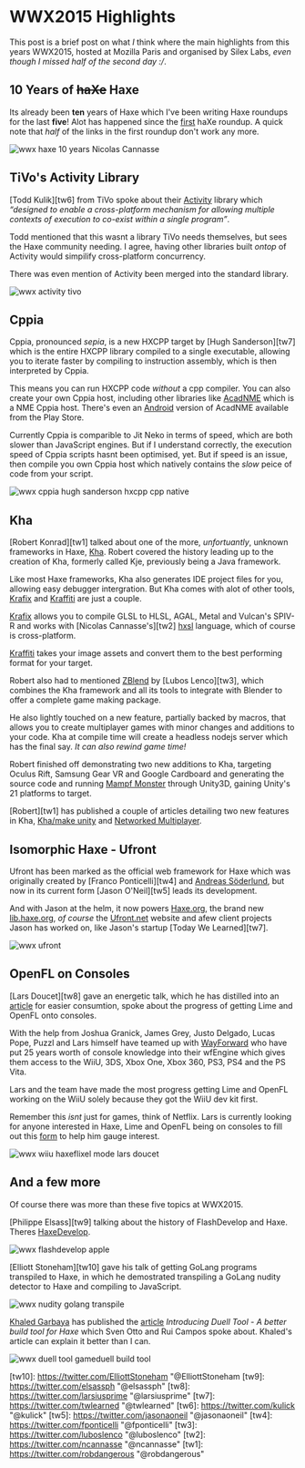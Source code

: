 [_template]: ../templates/roundup.html
[date]: / "2015-05-31 09:15:00"
[modified]: / "2015-06-06 09:15:00"
[published]: / "2015-06-06 09:15:00"
[“”]: a ""

# WWX2015 Highlights

This post is a brief post on what _I_ think where the main highlights from this
years WWX2015, hosted at Mozilla Paris and organised by Silex Labs, _even 
though I missed half of the second day :/_.

## 10 Years of ~~haXe~~ Haxe

Its already been **ten** years of Haxe which I've been writing Haxe roundups for
the last **five**! Alot has happened since the [first][l10] haXe roundup. A quick
note that _half_ of the links in the first roundup don't work any more.

![wwx haxe 10 years Nicolas Cannasse](/img/wwx/2015/10years.jpg "10 Years of Haxe")

## TiVo's Activity Library

[Todd Kulik][tw6] from TiVo spoke about their [Activity][l11] library which _“designed
to enable a cross-platform mechanism for allowing multiple contexts of execution 
to co-exist within a single program”_.

Todd mentioned that this wasnt a library TiVo needs themselves, but sees the Haxe
community needing. I agree, having other libraries built _ontop_ of Activity would
simpilify cross-platform concurrency.

There was even mention of Activity been merged into the standard library.

![wwx activity tivo](/img/wwx/2015/activity.jpg "TiVo's Activity HaxeLib")

## Cppia

Cppia, pronounced _sepia_, is a new HXCPP target by [Hugh Sanderson][tw7] which is
the entire HXCPP library compiled to a single executable, allowing you to iterate 
faster by compiling to instruction assembly, which is then interpreted by Cppia.

This means you can run HXCPP code _without_ a cpp compiler. You can also create your
own Cppia host, including other libraries like [AcadNME][l13] which is a NME Cppia
host. There's even an [Android][l14] version of AcadNME available from the Play Store.

Currently Cppia is comparible to Jit Neko in terms of speed, which are both slower
than JavaScript engines. But if I understand correctly, the execution speed of 
Cppia scripts hasnt been optimised, yet. But if speed is an issue, then compile
you own Cppia host which natively contains the _slow_ peice of code from your
script.

![wwx cppia hugh sanderson hxcpp cpp native](/img/wwx/2015/hugh.jpg "Hugh launching Acadnme on Android")

## Kha

[Robert Konrad][tw1] talked about one of the more, _unfortuantly_, unknown frameworks in Haxe,
[Kha][l1]. Robert covered the history leading up to the creation of Kha, formerly
called Kje, previously being a Java framework.

Like most Haxe frameworks, Kha also generates IDE project files for you, allowing
easy debugger intergration. But Kha comes with alot of other tools, [Krafix][l2] 
and [Kraffiti][l4] are just a couple.

[Krafix][l2] allows you to compile GLSL to HLSL, AGAL, Metal and Vulcan's SPIV-R 
and works with [Nicolas Cannasse's][tw2] [hxsl][l3] language, which of course is
cross-platform.

[Kraffiti][l4] takes your image assets and convert them to the best performing
format for your target.

Robert also had to mentioned [ZBlend][l5] by [Lubos Lenco][tw3], which combines
the Kha framework and all its tools to integrate with Blender to offer a
complete game making package.

He also lightly touched on a new feature, partially backed by macros, that allows
you to create multiplayer games with minor changes and additions to your code. Kha
at compile time will create a headless nodejs server which has the final say. _It can
also rewind game time!_

Robert finished off demonstrating two new additions to Kha, targeting Oculus Rift,
Samsung Gear VR and Google Cardboard and generating the source code and 
running [Mampf Monster][l6] through Unity3D, gaining Unity's 21 platforms
to target.

[Robert][tw1] has published a couple of articles detailing two new features in Kha,
[Kha/make unity][l20] and [Networked Multiplayer][l21].

## Isomorphic Haxe - Ufront

Ufront has been marked as the official web framework for Haxe which was originally
created by [Franco Ponticelli][tw4] and [Andreas Söderlund][g+1], but now in its
current form [Jason O'Neil][tw5] leads its development.

And with Jason at the helm, it now powers [Haxe.org][l7], the brand new [lib.haxe.org][l8],
_of course_ the [Ufront.net][l9] website and afew client projects Jason has worked on, like
Jason's startup [Today We Learned][tw7].

![wwx ufront](/img/wwx/2015/ufront.jpg "Ufront Reborn!")

## OpenFL on Consoles

[Lars Doucet][tw8] gave an energetic talk, which he has distilled into an [article][l15]
for easier consumtion, spoke about the progress of getting Lime and OpenFL onto consoles.

With the help from Joshua Granick, James Grey, Justo Delgado, Lucas Pope, Puzzl and Lars
himself have teamed up with [WayForward][l16] who have put 25 years worth of console 
knowledge into their wfEngine which gives them access to the WiiU, 3DS, Xbox One, Xbox
360, PS3, PS4 and the PS Vita.

Lars and the team have made the most progress getting Lime and OpenFL working on the WiiU
solely because they got the WiiU dev kit first.

Remember this _isnt_ just for games, think of Netflix. Lars is currently looking for anyone
interested in Haxe, Lime and OpenFL being on consoles to fill out this [form][l17] to help
him gauge interest.

![wwx wiiu haxeflixel mode lars doucet](/img/wwx/2015/wiiu.jpg "HaxeFlixel's MODE demo running on the WiiU")

## And a few more

Of course there was more than these five topics at WWX2015.

[Philippe Elsass][tw9] talking about the history of FlashDevelop and Haxe. Theres 
[HaxeDevelop][l18].

![wwx flashdevelop apple](/img/wwx/2015/flashdevelop1.jpg "“Flash this is your death!”")

[Elliott Stoneham][tw10] gave his talk of getting GoLang programs transpiled to Haxe, in
which he demostrated transpiling a GoLang nudity detector to Haxe and compiling to JavaScript.

![wwx nudity golang transpile](/img/wwx/2015/golang.jpg "GoLang Nudity Detector")

[Khaled Garbaya][tw11] has published the [article][l19] _Introducing Duell Tool - A better
build tool for Haxe_ which Sven Otto and Rui Campos spoke about. Khaled's article can
explain it better than I can.

![wwx duell tool gameduell build tool](/img/wwx/2015/gameduell.jpg "Rui Campos talking about duelltool")

[g+1]: https://plus.google.com/u/0/+AndreasSöderlund/about "@AndreasSöderlund"

[tw11]: https://twitter.com/khaled_garbaya "@khaled_garbaya"
[tw10]: https://twitter.com/ElliottStoneham "@ElliottStoneham
[tw9]: https://twitter.com/elsassph "@elsassph"
[tw8]: https://twitter.com/larsiusprime "@larsiusprime"
[tw7]: https://twitter.com/twlearned "@twlearned"
[tw6]: https://twitter.com/kulick "@kulick"
[tw5]: https://twitter.com/jasonaoneil "@jasonaoneil"
[tw4]: https://twitter.com/fponticelli "@fponticelli"
[tw3]: https://twitter.com/luboslenco "@luboslenco"
[tw2]: https://twitter.com/ncannasse "@ncannasse"
[tw1]: https://twitter.com/robdangerous "@robdangerous"

[l21]: http://tech.ktxsoftware.com/wwx-news-part-2-networked-multiplayer/ "Kha Networked Multiplayer"
[l20]: http://tech.ktxsoftware.com/wwx-news-part-1-export-to-unity/ "Kha Exporting to Unity"
[l19]: http://www.khaledgarbaya.net/introducing-duell-tool-a-better-build-tool-for-haxe/ "Introducing Duell Tool"
[l18]: https://github.com/HaxeFoundation/Project-Management/issues/20 "HaxeDevelop"
[l17]: https://twitter.com/larsiusprime/status/606856440343494656 "Haxe Console support interest form"
[l16]: https://wayforward.com/ "WayForward.com"
[l15]: http://www.fortressofdoors.com/openfl-for-home-game-consoles/ "OpenFL for home game consoles"
[l14]: https://play.google.com/store/apps/details?id=com.acadnme.launcher "Acadnme on Google's Play Store"
[l13]: https://github.com/nmehost/acadnme "Acadnme on GitHub"
[l12]: http://lib.haxe.org/p/activity/ "Activity on HaxeLib"
[l11]: https://github.com/TiVo/activity "Activity on GitHub"
[l10]: http://blog.skialbainn.com/post/789304941/haxe-roundup "The First Haxe Roundup"
[l9]: http://ufront.net "The client-server web framework for Haxe"
[l8]: http://lib.haxe.org "HaxeLib - The Haxe Package Manager"
[l7]: http://haxe.org "Haxe - The Cross-Platform ToolKit"
[l6]: https://github.com/KTXSoftware/MampfMonster "MampfMonster on GitHub"
[l5]: http://zblend.org/docs/ "ZBlend | Kha + Blender == ZBlend"
[l4]: https://github.com/KTXSoftware/kraffiti "Kraffiti on GitHub"
[l3]: https://github.com/ncannasse/hxsl "hxsl on GitHub"
[l2]: https://github.com/KTXSoftware/krafix "Krafix on GitHub"
[l1]: http://kha.technology "The Kha Framework"
